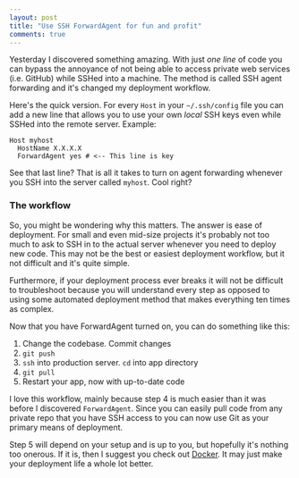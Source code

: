 ```yaml
---
layout: post
title: "Use SSH ForwardAgent for fun and profit"
comments: true
---
```


Yesterday I discovered something amazing. With just _one line_ of code you can bypass the annoyance of not being able to access private web services (i.e. GitHub) while SSHed into a machine. The method is called SSH agent forwarding and it's changed my deployment workflow. 

Here's the quick version. For every `Host` in your `~/.ssh/config` file you can add a new line that allows you to use your own _local_ SSH keys even while SSHed into the remote server. Example:

```
Host myhost
  HostName X.X.X.X
  ForwardAgent yes # <-- This line is key
```

See that last line? That is all it takes to turn on agent forwarding whenever you SSH into the server called `myhost`. Cool right? 

### The workflow

So, you might be wondering why this matters. The answer is ease of deployment. For small and even mid-size projects it's probably not too much to ask to SSH in to the actual server whenever you need to deploy new code. This may not be the best or easiest deployment workflow, but it not difficult and it's quite simple. 

Furthermore, if your deployment process ever breaks it will not be difficult to troubleshoot because you will understand every step as opposed to using some automated deployment method that makes everything ten times as complex.

Now that you have ForwardAgent turned on, you can do something like this:

1. Change the codebase. Commit changes
2. `git push`
3. `ssh` into production server. `cd` into app directory
4. `git pull`
5. Restart your app, now with up-to-date code

I love this workflow, mainly because step 4 is much easier than it was before I discovered `ForwardAgent`. Since you can easily pull code from any private repo that you have SSH access to you can now use Git as your primary means of deployment.

Step 5 will depend on your setup and is up to you, but hopefully it's nothing too onerous. If it is, then I suggest you check out [Docker][docker]. It may just make your deployment life a whole lot better.

[docker]: https://www.docker.com/

